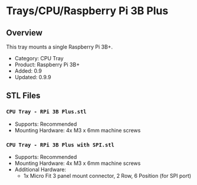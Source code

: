 # Trays/CPU/Raspberry Pi 3B Plus

## Overview

This tray mounts a single Raspberry Pi 3B+.

- Category: CPU Tray
- Product: Raspberry Pi 3B+
- Added: 0.9
- Updated: 0.9.9

## STL Files

### `CPU Tray - RPi 3B Plus.stl`

- Supports: Recommended
- Mounting Hardware: 4x M3 x 6mm machine screws

### `CPU Tray - RPi 3B Plus with SPI.stl`

- Supports: Recommended
- Mounting Hardware: 4x M3 x 6mm machine screws
- Additional Hardware: 
	- 1x Micro Fit 3 panel mount connector, 2 Row, 6 Position (for SPI port)